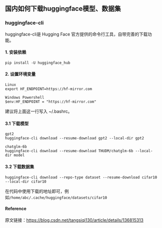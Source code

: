 ## 国内如何下载huggingface模型、数据集


### huggingface-cli

huggingface-cli是 Hugging Face 官方提供的命令行工具，自带完善的下载功能。

#### 1. 安装依赖
```
pip install -U huggingface_hub
```

#### 2. 设置环境变量
```
Linux
export HF_ENDPOINT=https://hf-mirror.com
```
```
Windows Powershell
$env:HF_ENDPOINT = "https://hf-mirror.com"
```

建议将上面这一行写入 ~/.bashrc。


#### 3.1 下载模型
```
gpt2
huggingface-cli download --resume-download gpt2 --local-dir gpt2
```
```
chatglm-6b
huggingface-cli download --resume-download THUDM/chatglm-6b --local-dir model
```

#### 3.2 下载数据集
```
huggingface-cli download --repo-type dataset --resume-download cifar10 --local-dir cifar10
```

在代码中使用下载的地址即可，例如`/home/abc/.cache/huggingface/datasets/cifar10`

#### Reference

原文链接：https://blog.csdn.net/tangsiqi130/article/details/136815313
